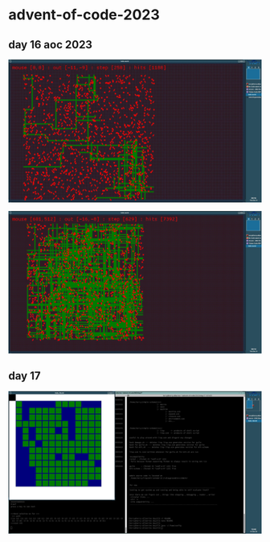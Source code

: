 # advent-of-code-2023

## day 16 aoc 2023

![day 16 part one](https://github.com/terryc321/advent-of-code-2023/blob/main/day16/images/2023-12-21_003.jpg?raw=true)

![day 16 part one spoiler](https://github.com/terryc321/advent-of-code-2023/blob/main/day16/images/2023-12-21.jpg?raw=true)

## day 17

![day 17 part one disaster](https://github.com/terryc321/advent-of-code-2023/blob/main/day17/screenshot-2023-12-22.jpg?raw=true)






